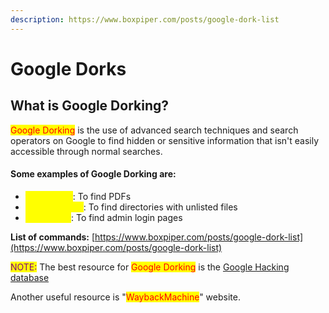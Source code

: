 ```yaml
---
description: https://www.boxpiper.com/posts/google-dork-list
---
```


# Google Dorks

## What is Google Dorking?

<mark style="color:red;">Google Dorking</mark> is the use of advanced search techniques and search operators on Google to find hidden or sensitive information that isn't easily accessible through normal searches.

#### Some examples of Google Dorking are:

* <mark style="color:yellow;">filetype:pdf</mark>: To find PDFs
* <mark style="color:yellow;">intitle:index of</mark>: To find directories with unlisted files
* <mark style="color:yellow;">inurl:admin</mark>: To find admin login pages

**List of commands:** [https://www.boxpiper.com/posts/google-dork-list](https://www.boxpiper.com/posts/google-dork-list)

<mark style="color:purple;">NOTE:</mark> The best resource for <mark style="color:red;">Google Dorking</mark> is the [Google Hacking database](https://www.exploit-db.com/google-hacking-database)

Another useful resource is "<mark style="color:red;">WaybackMachine</mark>" website.
